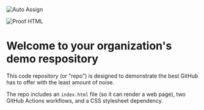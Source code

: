 ![Auto Assign](https://github.com/kl4sbhs/demo-repository/actions/workflows/auto-assign.yml/badge.svg)

![Proof HTML](https://github.com/kl4sbhs/demo-repository/actions/workflows/proof-html.yml/badge.svg)

# Welcome to your organization's demo respository
This code repository (or "repo") is designed to demonstrate the best GitHub has to offer with the least amount of noise.

The repo includes an `index.html` file (so it can render a web page), two GitHub Actions workflows, and a CSS stylesheet dependency.
